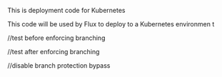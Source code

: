This is deployment code for Kubernetes

This code will be used by Flux to deploy to a Kubernetes environmen
t

//test before enforcing branching

//test after enforcing branching

//disable branch protection bypass
